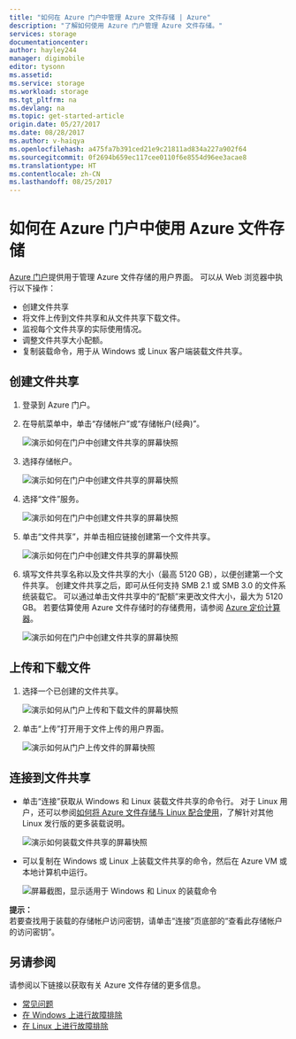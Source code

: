 ```yaml
---
title: "如何在 Azure 门户中管理 Azure 文件存储 | Azure"
description: "了解如何使用 Azure 门户管理 Azure 文件存储。"
services: storage
documentationcenter: 
author: hayley244
manager: digimobile
editor: tysonn
ms.assetid: 
ms.service: storage
ms.workload: storage
ms.tgt_pltfrm: na
ms.devlang: na
ms.topic: get-started-article
origin.date: 05/27/2017
ms.date: 08/28/2017
ms.author: v-haiqya
ms.openlocfilehash: a475fa7b391ced21e9c21811ad834a227a902f64
ms.sourcegitcommit: 0f2694b659ec117cee0110f6e8554d96ee3acae8
ms.translationtype: HT
ms.contentlocale: zh-CN
ms.lasthandoff: 08/25/2017
---
```

# <a name="how-to-use-azure-file-storage-from-the-azure-portal"></a>如何在 Azure 门户中使用 Azure 文件存储
[Azure 门户](https://portal.azure.cn)提供用于管理 Azure 文件存储的用户界面。 可以从 Web 浏览器中执行以下操作：

* 创建文件共享
* 将文件上传到文件共享和从文件共享下载文件。
* 监视每个文件共享的实际使用情况。
* 调整文件共享大小配额。
* 复制装载命令，用于从 Windows 或 Linux 客户端装载文件共享。

## <a name="create-file-share"></a>创建文件共享
1. 登录到 Azure 门户。
2. 在导航菜单中，单击“存储帐户”或“存储帐户(经典)”。

    ![演示如何在门户中创建文件共享的屏幕快照](./media/storage-how-to-use-files-portal/use-files-portal-create-file-share1.png)

3. 选择存储帐户。

    ![演示如何在门户中创建文件共享的屏幕快照](./media/storage-how-to-use-files-portal/use-files-portal-create-file-share2.png)

4. 选择“文件”服务。

    ![演示如何在门户中创建文件共享的屏幕快照](./media/storage-how-to-use-files-portal/use-files-portal-create-file-share3.png)

5. 单击“文件共享”，并单击相应链接创建第一个文件共享。

    ![演示如何在门户中创建文件共享的屏幕快照](./media/storage-how-to-use-files-portal/use-files-portal-create-file-share4.png)

6. 填写文件共享名称以及文件共享的大小（最高 5120 GB），以便创建第一个文件共享。 创建文件共享之后，即可从任何支持 SMB 2.1 或 SMB 3.0 的文件系统装载它。 可以通过单击文件共享中的“配额”来更改文件大小，最大为 5120 GB。 若要估算使用 Azure 文件存储时的存储费用，请参阅 [Azure 定价计算器](https://www.azure.cn/pricing/calculator/)。

    ![演示如何在门户中创建文件共享的屏幕快照](./media/storage-how-to-use-files-portal/use-files-portal-create-file-share5.png)

## <a name="upload-and-download-files"></a>上传和下载文件
1. 选择一个已创建的文件共享。

    ![演示如何从门户上传和下载文件的屏幕快照](./media/storage-how-to-use-files-portal/use-files-portal-upload-file1.png)

2. 单击“上传”打开用于文件上传的用户界面。

    ![演示如何从门户上传文件的屏幕快照](./media/storage-how-to-use-files-portal/use-files-portal-upload-file2.png)

## <a name="connect-to-file-share"></a>连接到文件共享
-  单击“连接”获取从 Windows 和 Linux 装载文件共享的命令行。 对于 Linux 用户，还可以参阅[如何将 Azure 文件存储与 Linux 配合使用](../storage-how-to-use-files-linux.md)，了解针对其他 Linux 发行版的更多装载说明。

    ![演示如何装载文件共享的屏幕快照](./media/storage-how-to-use-files-portal/use-files-portal-connect.png)
-  可以复制在 Windows 或 Linux 上装载文件共享的命令，然后在 Azure VM 或本地计算机中运行。

    ![屏幕截图，显示适用于 Windows 和 Linux 的装载命令](./media/storage-how-to-use-files-portal/use-files-portal-show-mount-commands.png)

**提示：**  
若要查找用于装载的存储帐户访问密钥，请单击“连接”页底部的“查看此存储帐户的访问密钥”。

## <a name="see-also"></a>另请参阅
请参阅以下链接以获取有关 Azure 文件存储的更多信息。

* [常见问题](../storage-files-faq.md)
* [在 Windows 上进行故障排除](storage-troubleshoot-windows-file-connection-problems.md)      
* [在 Linux 上进行故障排除](storage-troubleshoot-linux-file-connection-problems.md)
<!--Update_Description: update link-->